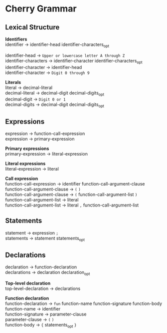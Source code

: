 # Cherry Grammar

## Lexical Structure

**Identifiers**  
identifier → identifier-head identifier-characters<sub>opt</sub>  

identifier-head → `Upper or lowercase letter A through Z`  
identifier-characters → identifier-character identifier-characters<sub>opt</sub>      
identifier-character → identifier-head  
identifier-character → `Digit 0 through 9`  

**Literals**  
literal → decimal-literal    
decimal-literal → decimal-digit decimal-digits<sub>opt</sub>    
decimal-digit → `Digit 0 or 1`    
decimal-digits → decimal-digit decimal-digits<sub>opt</sub>     

## Expressions  
expression → function-call-expression  
expression → primary-expression  

**Primary expressions**    
primary-expression → literal-expression    

**Literal expressions**  
literal-expression → literal

**Call expression**  
function-call-expression → identifier function-call-argument-clause    
function-call-argument-clause → `(` `)`  
function-call-argument-clause → `(` function-call-argument-list `)`       
function-call-argument-list → literal  
function-call-argument-list → literal `,` function-call-argument-list      

## Statements  
statement → expression `;`  
statements → statement statements<sub>opt</sub>    

## Declarations  
declaration → function-declaration  
declarations → declaration declaration<sub>opt</sub>    

**Top-level declaration**  
top-level-declaration → declarations   

**Function declaration**  
function-declaration → `fun` function-name function-signature  function-body  
function-name → identifier  
function-signature → parameter-clause  
parameter-clause → `(` `)`    
function-body → `{` statements<sub>opt</sub> `}`  
